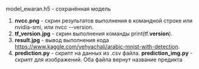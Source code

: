 model_ewaran.h5 - сохранённая модель

1. **nvcc.png** - cкрин результатов выполнения в командной строке или nvidia-smi, или nvcc --version.
2. **tf_version.jpg** - скрин выполнения команды print(tf.__version__).
3. **result.jpg** - вывод выполнения кода https://www.kaggle.com/yehyachali/arabic-mnist-with-detection.
4. **prediction.py** - скрипт на данных из .csv файла. **prediction_img.py** - скрипт для изображений. Оба файла вернут название предикта 
